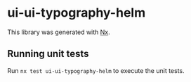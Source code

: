 # ui-ui-typography-helm

This library was generated with [Nx](https://nx.dev).

## Running unit tests

Run `nx test ui-ui-typography-helm` to execute the unit tests.
